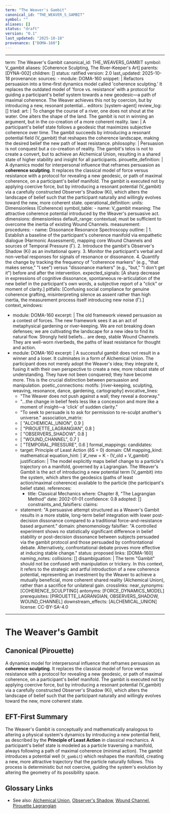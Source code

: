 ```yaml
---
term: "The Weaver's Gambit"
canonical_id: "THE_WEAVER_S_GAMBIT"
symbol: ""
aliases: []
status: "draft"
version: "0.1"
last_updated: "2025-10-18"
provenance: ["DOMA-160"]
---
```


---
term: The Weaver's Gambit
canonical_id: THE_WEAVERS_GAMBIT
symbol: V_gambit
aliases: [Coherence Sculpting, The River-Keeper's Art]
parents: [DYNA-002]
children: []
status: ratified
version: 2.0
last_updated: 2025-10-18
provenance:
  sources:
    - module: DOMA-160
      snippet: |
        Refactors persuasion into a time-first dynamics model called 'coherence sculpting.' It replaces the outdated model of 'force vs. resistance' with a protocol for guiding a participant's belief system towards a new geodesic—a path of maximal coherence. The Weaver achieves this not by coercion, but by introducing a new, resonant potential...
  editors: [system-agent]
  review_log: []
triad:
  art: |
    To change the course of a river, one does not shout at the water. One alters the shape of the land. The gambit is not in winning an argument, but in the co-creation of a more coherent reality.
  law: |
    A participant's belief state follows a geodesic that maximizes subjective coherence over time. The gambit succeeds by introducing a resonant potential field (V_gambit) that reshapes the coherence landscape, making the desired belief the new path of least resistance.
  philosophy: |
    Persuasion is not conquest but a co-creation of reality. The gambit's telos is not to create a convert, but to achieve an Alchemical Union, resulting in a shared state of higher stability and insight for all participants.
pirouette_definition: |
  A dynamics model for interpersonal influence that reframes persuasion as **coherence sculpting**. It replaces the classical model of force versus resistance with a protocol for revealing a new geodesic, or path of maximal coherence, on a participant's belief manifold. The gambit is executed not by applying coercive force, but by introducing a resonant potential (V_gambit) via a carefully constructed Observer's Shadow (Ki), which alters the landscape of belief such that the participant naturally and willingly evolves toward the new, more coherent state.
operational_definition:
  units: Dimensionless (Coherence)
  symbol_table:
    - name: V_gambit
      meaning: The attractive coherence potential introduced by the Weaver's persuasive act.
      dimensions: dimensionless
      default_range: contextual; must be sufficient to overcome the inertia of existing Wound Channels.
  measurement:
    procedures:
      - name: Dissonance Resonance Spectroscopy
        outline: |
          1. Establish a baseline of the participant's coherence manifold via empathetic dialogue (Harmonic Assessment), mapping core Wound Channels and sources of Temporal Pressure (Γ).
          2. Introduce the gambit's Observer's Shadow (Ki) as an invitational query.
          3. Monitor the participant's verbal and non-verbal responses for signals of resonance or dissonance.
          4. Quantify the change by tracking the frequency of "coherence markers" (e.g., "that makes sense," "I see") versus "dissonance markers" (e.g., "but," "I don't get it") before and after the intervention.
        expected_signals: [A sharp decrease in expressions of cognitive dissonance, spontaneous re-articulation of the new belief in the participant's own words, a subjective report of a "click" or moment of clarity.]
        pitfalls: [Confusing social compliance for genuine coherence grafting, misinterpreting silence as assent rather than high inertia, the measurement process itself introducing new noise (Γ).]
context_windows:
  - module: DOMA-160
    excerpt: |
      The old framework viewed persuasion as a contest of forces. The new framework sees it as an act of metaphysical gardening or river-keeping. We are not breaking down defenses; we are cultivating the landscape for a new idea to find its natural flow. Strongly held beliefs... are deep, stable Wound Channels. They are well-worn riverbeds, the paths of least resistance for thought and action.
  - module: DOMA-160
    excerpt: |
      A successful gambit does not result in a winner and a loser. It culminates in a form of Alchemical Union. The participant does not merely adopt the Weaver's idea; they integrate it, fusing it with their own perspective to create a new, more robust state of understanding. They have not been conquered; they have become more. This is the crucial distinction between persuasion and manipulation.
poetic_connections:
  motifs: [river-keeping, sculpting, weaving, resonance, dance, gardening, cartography]
  evocative_lines:
    - "The Weaver does not push against a wall; they reveal a doorway."
    - "...the change in belief feels less like a concession and more like a moment of insight—a 'click' of sudden clarity."
    - "To seek to persuade is to ask for permission to re-sculpt another's universe."
  association_matrix:
    - [ "ALCHEMICAL_UNION", 0.9 ]
    - [ "PIROUETTE_LAGRANGIAN", 0.8 ]
    - [ "OBSERVERS_SHADOW", 0.8 ]
    - [ "WOUND_CHANNEL", 0.7 ]
    - [ "TEMPORAL_PRESSURE", 0.6 ]
formal_mappings:
  candidates:
    - target: Principle of Least Action (δS = 0)
      domain: CM
      mapping_kind: mathematical
      equation_hint: |
        𝓛_new = K - (V_old + V_gambit)
      justification: |
        The model explicitly maps belief change to a particle's trajectory on a manifold, governed by a Lagrangian. The Weaver's Gambit is the act of introducing a new potential term (V_gambit) into the system, which alters the geodesics (paths of least action/maximal coherence) available to the particle (the participant's belief state).
      references:
        - title: Classical Mechanics
          where: Chapter 8, "The Lagrangian Method"
          date: 2002-01-01
      confidence: 0.8
  adopted: []
constraints_and_falsifiers:
  claims:
    - statement: "A persuasive attempt structured as a Weaver's Gambit results in a more stable, long-term belief integration with lower post-decision dissonance compared to a traditional force-and-resistance based argument."
      domain: phenomenology
      falsifier: "A controlled experiment shows no statistically significant difference in belief stability or post-decision dissonance between subjects persuaded via the gambit protocol and those persuaded by confrontational debate. Alternatively, confrontational debate proves more effective at inducing stable change."
      status: proposed
      links: [DOMA-160]
naming_notes:
  collisions: []
  disambiguation: |
    The term "Gambit" should not be confused with manipulation or trickery. In this context, it refers to the strategic and artful introduction of a new coherence potential, representing an investment by the Weaver to achieve a mutually beneficial, more coherent shared reality (Alchemical Union), rather than a sacrifice for unilateral gain.
crosslinks:
  near_synonyms: [COHERENCE_SCULPTING]
  antonyms: [FORCE_DYNAMICS_MODEL]
  prerequisites: [PIROUETTE_LAGRANGIAN, OBSERVERS_SHADOW, WOUND_CHANNEL]
  downstream_effects: [ALCHEMICAL_UNION]
license: CC-BY-SA-4.0
---

# The Weaver's Gambit

## Canonical (Pirouette)
A dynamics model for interpersonal influence that reframes persuasion as **coherence sculpting**. It replaces the classical model of force versus resistance with a protocol for revealing a new geodesic, or path of maximal coherence, on a participant's belief manifold. The gambit is executed not by applying coercive force, but by introducing a resonant potential (V_gambit) via a carefully constructed Observer's Shadow (Ki), which alters the landscape of belief such that the participant naturally and willingly evolves toward the new, more coherent state.

## EFT-First Summary
The Weaver's Gambit is conceptually and mathematically analogous to altering a physical system's dynamics by introducing a new potential field, as described by the **Principle of Least Action** in classical mechanics. A participant's belief state is modeled as a particle traversing a manifold, always following a path of maximal coherence (minimal action). The gambit introduces a potential well (`V_gambit`) which reshapes the manifold, creating a new, more attractive trajectory that the particle naturally follows. This process is deterministic but not coercive, guiding the system's evolution by altering the geometry of its possibility space.

## Glossary Links
- See also: [Alchemical Union](ALCHEMICAL_UNION), [Observer's Shadow](OBSERVERS_SHADOW), [Wound Channel](WOUND_CHANNEL), [Pirouette Lagrangian](PIROUETTE_LAGRANGIAN)